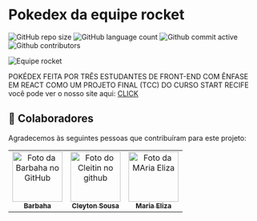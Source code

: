 # Pokedex da equipe rocket

![GitHub repo size](https://img.shields.io/github/repo-size/CleytonSousa/pokedexProjetoFinal?style=for-the-badge)
![GitHub language count](https://img.shields.io/github/languages/count/CleytonSousa/pokedexProjetoFinal?style=for-the-badge)
![Github commit active](https://img.shields.io/github/commit-activity/m/CleytonSousa/pokedexProjetoFinal?style=for-the-badge)
![Github contributors](https://img.shields.io/github/contributors/CleytonSousa/pokedexProjetoFinal?style=for-the-badge)

<img src="https://cdn.discordapp.com/attachments/898686216306839565/909932780966789170/Pokemon-The-Movie-2000-The-Power-of-One-Meowth-Pikachu-Ash-Ketchum-Jessie-James-1-1.jpg" alt="Equipe rocket" />
<div>
  <p>POKÉDEX FEITA POR TRÊS ESTUDANTES DE FRONT-END COM ÊNFASE EM REACT COMO UM PROJETO FINAL (TCC) DO CURSO START RECIFE <br/> você pode ver o nosso site aqui: <a target="_blank" href="https://pokedexequiperocket.online/">CLICK</a>
   </p>
</div>

## 🤝 Colaboradores

Agradecemos às seguintes pessoas que contribuíram para este projeto:

<table>
  <tr>
    <td align="center">
      <a href="https://github.com/Barbaha">
        <img src="https://avatars.githubusercontent.com/u/16817734?v=4" width="100px;" alt="Foto da Barbaha no GitHub"/><br>
        <sub>
          <b>Barbaha</b>
        </sub>
      </a>
    </td>
    <td align="center">
      <a href="https://github.com/CleytonSousa">
        <img src="https://avatars.githubusercontent.com/u/83567005?v=4" width="100px;" alt="Foto do Cleitin no github"/><br>
        <sub>
          <b>Cleyton Sousa</b>
        </sub>
      </a>
    </td>
    <td align="center">
      <a href="https://github.com/MariaEliiza">
        <img src="https://avatars.githubusercontent.com/u/87940346?v=4" width="100px;" alt="Foto da MAria Eliza"/><br>
        <sub>
          <b>Maria Eliza</b>
        </sub>
      </a>
    </td>
  </tr>
</table>
